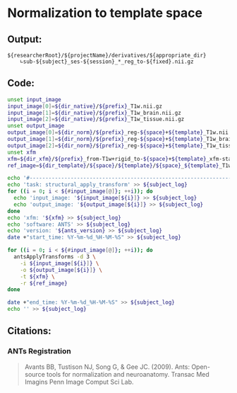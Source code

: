 # Normalization to template space
## Output:
```
${researcherRoot}/${projectName}/derivatives/${appropriate_dir}
    ∟sub-${subject}_ses-${session}_*_reg_to-${fixed}.nii.gz
```
## Code:
```bash
unset input_image
input_image[0]=${dir_native}/${prefix}_T1w.nii.gz
input_image[1]=${dir_native}/${prefix}_T1w_brain.nii.gz
input_image[2]=${dir_native}/${prefix}_T1w_tissue.nii.gz
unset output_image
output_image[0]=${dir_norm}/${prefix}_reg-${space}+${template}_T1w.nii.gz
output_image[1]=${dir_norm}/${prefix}_reg-${space}+${template}_T1w_brain.nii.gz
output_image[2]=${dir_norm}/${prefix}_reg-${space}+${template}_T1w_tissue.nii.gz
unset xfm
xfm=${dir_xfm}/${prefix}_from-T1w+rigid_to-${space}+${template}_xfm-stack.nii.gz
ref_image=${dir_template}/${space}/${template}/${space}_${template}_T1w.nii.gz

echo '#--------------------------------------------------------------------------------' >> ${subject_log}
echo 'task: structural_apply_transform' >> ${subject_log}
for ((i = 0; i < ${#input_image[@]}; ++i)); do
  echo 'input_image: '${input_image[${i}]} >> ${subject_log}
  echo 'output_image: '${output_image[${i}]} >> ${subject_log}
done
echo 'xfm: '${xfm} >> ${subject_log}
echo 'software: ANTS' >> ${subject_log}
echo 'version: '${ants_version} >> ${subject_log}
date +"start_time: %Y-%m-%d_%H-%M-%S" >> ${subject_log}

for ((i = 0; i < ${#input_image[@]}; ++i)); do
  antsApplyTransforms -d 3 \
    -i ${input_image[${i}]} \
    -o ${output_image[${i}]} \
    -t ${xfm} \
    -r ${ref_image}
done

date +"end_time: %Y-%m-%d_%H-%M-%S" >> ${subject_log}
echo '' >> ${subject_log}
```
## Citations:
### ANTs Registration
>Avants BB, Tustison NJ, Song G, & Gee JC. (2009). Ants: Open-source tools for normalization and neuroanatomy. Transac Med Imagins Penn Image Comput Sci Lab.

